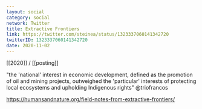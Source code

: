 ```yaml
---
layout: social
category: social
network: Twitter
title: Extractive Frontiers
link: https://twitter.com/steinea/status/1323337060141342720
twitterID: 1323337060141342720
date: 2020-11-02
---
```


[[2020]] / [[posting]]

"the 'national' interest in economic development, defined as the promotion of oil and mining projects, outweighed the 'particular' interests of protecting local ecosystems and upholding Indigenous rights" @triofrancos

<https://humansandnature.org/field-notes-from-extractive-frontiers/>
